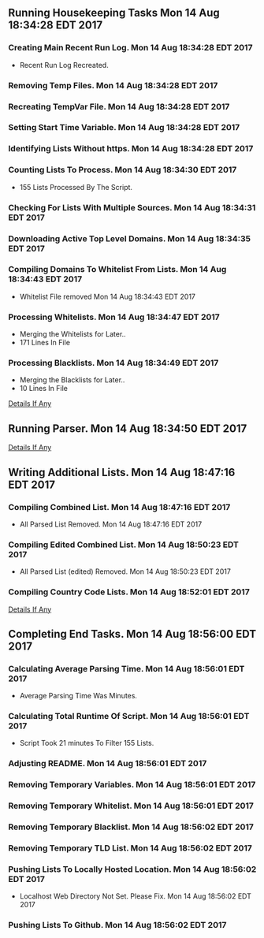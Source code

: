 ## Running Housekeeping Tasks Mon 14 Aug 18:34:28 EDT 2017
### Creating Main Recent Run Log. Mon 14 Aug 18:34:28 EDT 2017
* Recent Run Log Recreated.

### Removing Temp Files. Mon 14 Aug 18:34:28 EDT 2017

### Recreating TempVar File. Mon 14 Aug 18:34:28 EDT 2017

### Setting Start Time Variable. Mon 14 Aug 18:34:28 EDT 2017

### Identifying Lists Without https. Mon 14 Aug 18:34:28 EDT 2017

### Counting Lists To Process. Mon 14 Aug 18:34:30 EDT 2017
* 155 Lists Processed By The Script. 

### Checking For Lists With Multiple Sources. Mon 14 Aug 18:34:31 EDT 2017

### Downloading Active Top Level Domains. Mon 14 Aug 18:34:35 EDT 2017

### Compiling Domains To Whitelist From Lists. Mon 14 Aug 18:34:43 EDT 2017
* Whitelist File removed Mon 14 Aug 18:34:43 EDT 2017

### Processing Whitelists. Mon 14 Aug 18:34:47 EDT 2017
* Merging the Whitelists for Later..
* 171 Lines In File


### Processing Blacklists. Mon 14 Aug 18:34:49 EDT 2017
* Merging the Blacklists for Later..
* 10 Lines In File


[Details If Any](https://raw.githubusercontent.com/deathbybandaid/piholeparser/master/RecentRunLogs/-Running-Housekeeping-Tasks.txt)

## Running Parser. Mon 14 Aug 18:34:50 EDT 2017
[Details If Any](https://raw.githubusercontent.com/deathbybandaid/piholeparser/master/RecentRunLogs/-Running-Parser.txt)

## Writing Additional Lists. Mon 14 Aug 18:47:16 EDT 2017
### Compiling Combined List. Mon 14 Aug 18:47:16 EDT 2017
* All Parsed List Removed. Mon 14 Aug 18:47:16 EDT 2017

### Compiling Edited Combined List. Mon 14 Aug 18:50:23 EDT 2017
* All Parsed List (edited) Removed. Mon 14 Aug 18:50:23 EDT 2017

### Compiling Country Code Lists. Mon 14 Aug 18:52:01 EDT 2017

[Details If Any](https://raw.githubusercontent.com/deathbybandaid/piholeparser/master/RecentRunLogs/-Writing-Additional-Lists.txt)

## Completing End Tasks. Mon 14 Aug 18:56:00 EDT 2017
### Calculating Average Parsing Time. Mon 14 Aug 18:56:01 EDT 2017
* Average Parsing Time Was  Minutes.

### Calculating Total Runtime Of Script. Mon 14 Aug 18:56:01 EDT 2017
* Script Took 21 minutes To Filter 155 Lists.

### Adjusting README. Mon 14 Aug 18:56:01 EDT 2017

### Removing Temporary Variables. Mon 14 Aug 18:56:01 EDT 2017

### Removing Temporary Whitelist. Mon 14 Aug 18:56:01 EDT 2017

### Removing Temporary Blacklist. Mon 14 Aug 18:56:02 EDT 2017

### Removing Temporary TLD List. Mon 14 Aug 18:56:02 EDT 2017

### Pushing Lists To Locally Hosted Location. Mon 14 Aug 18:56:02 EDT 2017
* Localhost Web Directory Not Set. Please Fix. Mon 14 Aug 18:56:02 EDT 2017

### Pushing Lists To Github. Mon 14 Aug 18:56:02 EDT 2017
